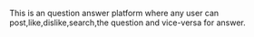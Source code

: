 This is an question answer platform where any user can post,like,dislike,search,the question and vice-versa for answer.
